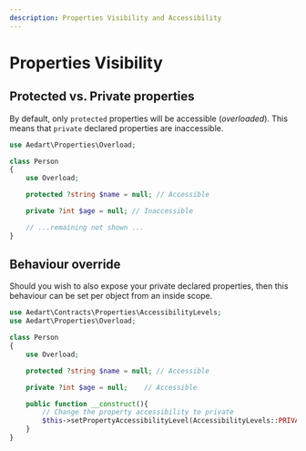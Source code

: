 ```yaml
---
description: Properties Visibility and Accessibility
---
```


# Properties Visibility

## Protected vs. Private properties

By default, only `protected` properties will be accessible (_overloaded_).
This means that `private` declared properties are inaccessible.

```php
use Aedart\Properties\Overload;

class Person
{
    use Overload;

    protected ?string $name = null; // Accessible

    private ?int $age = null; // Inaccessible

    // ...remaining not shown ...
}
```

## Behaviour override

Should you wish to also expose your private declared properties, then this behaviour can be set per object from an inside scope.

```php
use Aedart\Contracts\Properties\AccessibilityLevels;
use Aedart\Properties\Overload;

class Person
{
    use Overload;

    protected ?string $name = null; // Accessible

    private ?int $age = null;    // Accessible

    public function __construct(){
	    // Change the property accessibility to private
	    $this->setPropertyAccessibilityLevel(AccessibilityLevels::PRIVATE_LEVEL);
    }
}
```
